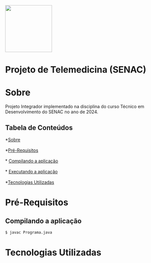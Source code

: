<img src="https://cdn-icons-png.flaticon.com/512/7228/7228311.png" height="150" width="150">

# Projeto de Telemedicina (SENAC)

Sobre
=========
Projeto Integrador implementado na disciplina do curso Técnico em Desenvolvimento do SENAC no ano de 2024.

Tabela de Conteúdos
-----------------------

*[Sobre](#sobre)<br><br>
*[Pré-Requisitos](#pré-requisitos)<br><br>
    * [Compilando a aplicação](#Compilando-a-aplicação)<br><br>
    * [Executando a aplicação](#Executando-a-aplicação)<br><br>
*[Tecnologias Utilizadas](#tecnologias-utilizadas)


Pré-Requisitos
===================

Compilando a aplicação
------------------------
```bash
$ javac Programa.java
```

Tecnologias Utilizadas
===========================
